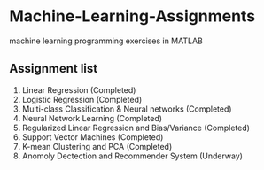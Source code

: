 # Machine-Learning-Assignments
machine learning programming exercises in MATLAB
## Assignment list
1. Linear Regression (Completed)
2. Logistic Regression (Completed)
3. Multi-class Classification & Neural networks (Completed)
4. Neural Network Learning (Completed)
5. Regularized Linear Regression and Bias/Variance (Completed)
6. Support Vector Machines (Completed)
7. K-mean Clustering and PCA (Completed)
8. Anomoly Dectection and Recommender System (Underway)
